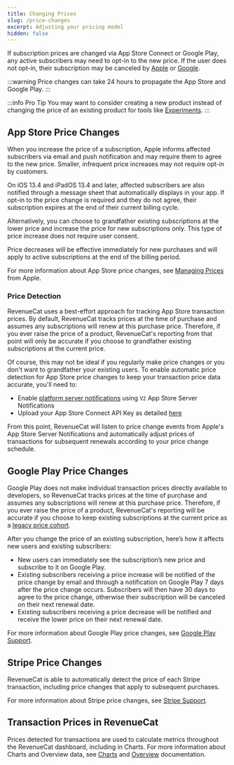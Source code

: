 ```yaml
---
title: Changing Prices
slug: /price-changes
excerpt: Adjusting your pricing model
hidden: false
---
```


If subscription prices are changed via App Store Connect or Google Play, any active subscribers may need to opt-in to the new price. If the user does not opt-in, their subscription may be canceled by [Apple](https://help.apple.com/app-store-connect/#/devc9870599e) or [Google](https://support.google.com/googleplay/android-developer/answer/140504?hl=en).

:::warning
Price changes can take 24 hours to propagate the App Store and Google Play.
:::

:::info Pro Tip
You may want to consider creating a new product instead of changing the price of an existing product for tools like [Experiments](/experiments-v1).
:::

## App Store Price Changes

When you increase the price of a subscription, Apple informs affected subscribers via email and push notification and may require them to agree to the new price. Smaller, infrequent price increases may not require opt-in by customers.

On iOS 13.4 and iPadOS 13.4 and later, affected subscribers are also notified through a message sheet that automatically displays in your app. If opt-in to the price change is required and they do not agree, their subscription expires at the end of their current billing cycle.

Alternatively, you can choose to grandfather existing subscriptions at the lower price and increase the price for new subscriptions only. This type of price increase does not require user consent.

Price decreases will be effective immediately for new purchases and will apply to active subscriptions at the end of the billing period.

For more information about App Store price changes, see [Managing Prices](https://developer.apple.com/app-store/subscriptions/#managing-prices-for-existing-subscribers) from Apple.

### Price Detection

RevenueCat uses a best-effort approach for tracking App Store transaction prices. By default, RevenueCat tracks prices at the time of purchase and assumes any subscriptions will renew at this purchase price. Therefore, if you ever raise the price of a product, RevenueCat's reporting from that point will only be accurate if you choose to grandfather existing subscriptions at the current price.

Of course, this may not be ideal if you regularly make price changes or you don't want to grandfather your existing users. To enable automatic price detection for App Store price changes to keep your transaction price data accurate, you'll need to:

- Enable [platform server notifications](/apple-server-notifications) using `V2` App Store Server Notifications
- Upload your App Store Connect API Key as detailed [here](/app-store-connect-api-key-configuration)

From this point, RevenueCat will listen to price change events from Apple's App Store Server Notifications and automatically adjust prices of transactions for subsequent renewals according to your price change schedule.

## Google Play Price Changes

Google Play does not make individual transaction prices directly available to developers, so RevenueCat tracks prices at the time of purchase and assumes any subscriptions will renew at this purchase price. Therefore, if you ever raise the price of a product, RevenueCat's reporting will be accurate if you choose to keep existing subscriptions at the current price as a [legacy price cohort](https://developer.android.com/google/play/billing/price-changes#existing).

After you change the price of an existing subscription, here’s how it affects new users and existing subscribers:

- New users can immediately see the subscription’s new price and subscribe to it on Google Play.
- Existing subscribers receiving a price increase will be notified of the price change by email and through a notification on Google Play 7 days after the price change occurs. Subscribers will then have 30 days to agree to the price change, otherwise their subscription will be canceled on their next renewal date.
- Existing subscribers receiving a price decrease will be notified and receive the lower price on their next renewal date.

For more information about Google Play price changes, see [Google Play Support](https://support.google.com/googleplay/android-developer/answer/140504?hl=en).

## Stripe Price Changes

RevenueCat is able to automatically detect the price of each Stripe transaction, including price changes that apply to subsequent purchases.

For more information about Stripe price changes, see [Stripe Support](https://stripe.com/docs/billing/subscriptions/change).

## Transaction Prices in RevenueCat

Prices detected for transactions are used to calculate metrics throughout the RevenueCat dashboard, including in Charts. For more information about Charts and Overview data, see [Charts](/charts) and [Overview](/overview) documentation.
